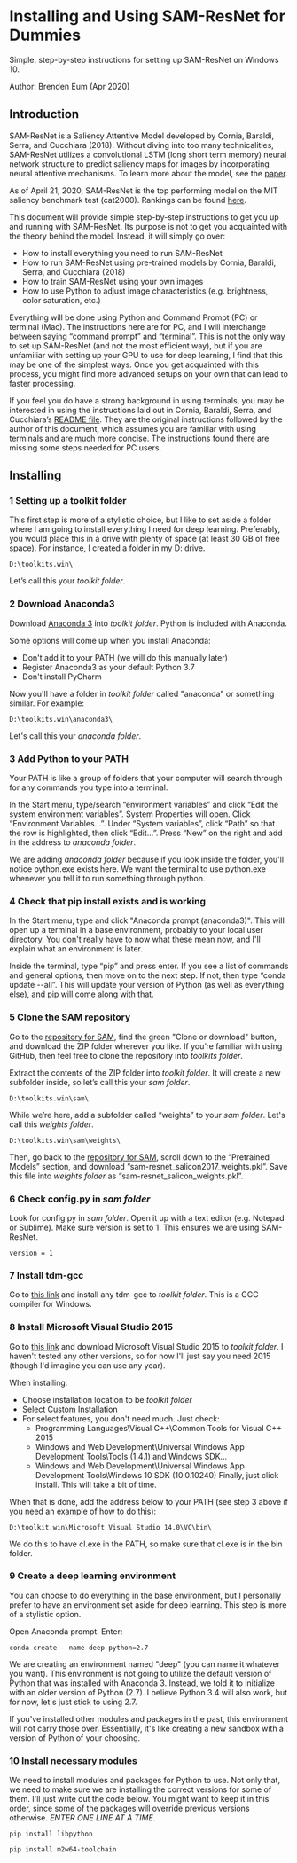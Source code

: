 # Installing and Using SAM-ResNet for Dummies

Simple, step-by-step instructions for setting up SAM-ResNet on Windows 10.

Author: Brenden Eum (Apr 2020)

## Introduction 

SAM-ResNet is a Saliency Attentive Model developed by Cornia, Baraldi, Serra, and Cucchiara (2018). Without diving into too many technicalities, SAM-ResNet utilizes a convolutional LSTM (long short term memory) neural network structure to predict saliency maps for images by incorporating neural attentive mechanisms. To learn more about the model, see the [paper](https://aimagelab.ing.unimore.it/imagelab/pubblicazioni/2018-tip.pdf).

As of April 21, 2020, SAM-ResNet is the top performing model on the MIT saliency benchmark test (cat2000). Rankings can be found [here](http://saliency.mit.edu/results_cat2000.html).

This document will provide simple step-by-step instructions to get you up and running with SAM-ResNet. Its purpose is not to get you acquainted with the theory behind the model. Instead, it will simply go over:
* How to install everything you need to run SAM-ResNet
* How to run SAM-ResNet using pre-trained models by Cornia, Baraldi, Serra, and Cucchiara (2018)
* How to train SAM-ResNet using your own images 
* How to use Python to adjust image characteristics (e.g. brightness, color saturation, etc.)

Everything will be done using Python and Command Prompt (PC) or terminal (Mac). The instructions here are for PC, and I will interchange between saying “command prompt” and “terminal”. This is not the only way to set up SAM-ResNet (and not the most efficient way), but if you are unfamiliar with setting up your GPU to use for deep learning, I find that this may be one of the simplest ways. Once you get acquainted with this process, you might find more advanced setups on your own that can lead to faster processing.

If you feel you do have a strong background in using terminals, you may be interested in using the instructions laid out in Cornia, Baraldi, Serra, and Cucchiara’s [README file](https://github.com/marcellacornia/sam). They are the original instructions followed by the author of this document, which assumes you are familiar with using terminals and are much more concise. The instructions found there are missing some steps needed for PC users.

## Installing

### 1 Setting up a toolkit folder

This first step is more of a stylistic choice, but I like to set aside a folder where I am going to install everything I need for deep learning. Preferably, you would place this in a drive with plenty of space (at least 30 GB of free space). For instance, I created a folder in my D: drive.

```
D:\toolkits.win\
```

Let’s call this your *toolkit folder*.

### 2 Download Anaconda3

Download [Anaconda 3](https://docs.anaconda.com/anaconda/install/windows/) into *toolkit folder*. Python is included with Anaconda.

Some options will come up when you install Anaconda:
* Don't add it to your PATH (we will do this manually later)
* Register Anaconda3 as your default Python 3.7
* Don't install PyCharm

Now you'll have a folder in *toolkit folder* called "anaconda" or something similar. For example:

```
D:\toolkits.win\anaconda3\
```

Let's call this your *anaconda folder*.

### 3 Add Python to your PATH

Your PATH is like a group of folders that your computer will search through for any commands you type into a terminal.

In the Start menu, type/search “environment variables” and click “Edit the system environment variables”. System Properties will open. Click “Environment Variables…”. Under “System variables”, click “Path” so that the row is highlighted, then click “Edit…”. Press “New” on the right and add in the address to *anaconda folder*.

We are adding *anaconda folder* because if you look inside the folder, you'll notice python.exe exists here. We want the terminal to use python.exe whenever you tell it to run something through python.

### 4 Check that pip install exists and is working

In the Start menu, type and click "Anaconda prompt (anaconda3)". This will open up a terminal in a base environment, probably to your local user directory. You don't really have to now what these mean now, and I'll explain what an environment is later.

Inside the terminal, type “pip” and press enter. If you see a list of commands and general options, then move on to the next step. If not, then type “conda update --all”. This will update your version of Python (as well as everything else), and pip will come along with that. 

### 5 Clone the SAM repository

Go to the [repository for SAM](https://github.com/marcellacornia/sam), find the green "Clone or download" button, and download the ZIP folder wherever you like. If you’re familiar with using GitHub, then feel free to clone the repository into *toolkits folder*.

Extract the contents of the ZIP folder into *toolkit folder*. It will create a new subfolder inside, so let’s call this your *sam folder*. 

```
D:\toolkits.win\sam\
```

While we’re here, add a subfolder called “weights” to your *sam folder*. Let's call this *weights folder*.

```
D:\toolkits.win\sam\weights\
```

Then, go back to the [repository for SAM](https://github.com/marcellacornia/sam), scroll down to the “Pretrained Models” section, and download “sam-resnet_salicon2017_weights.pkl”. Save this file into *weights folder* as “sam-resnet_salicon_weights.pkl”.

### 6 Check config.py in *sam folder*

Look for config.py in *sam folder*. Open it up with a text editor (e.g. Notepad or Sublime). Make sure version is set to 1. This ensures we are using SAM-ResNet.

```
version = 1
```

### 7 Install tdm-gcc

Go to [this link](https://jmeubank.github.io/tdm-gcc/) and install any tdm-gcc to *toolkit folder*. This is a GCC compiler for Windows.

### 8 Install Microsoft Visual Studio 2015

Go to [this link](https://visualstudio.microsoft.com/vs/older-downloads/) and download Microsoft Visual Studio 2015 to *toolkit folder*. I haven't tested any other versions, so for now I'll just say you need 2015 (though I'd imagine you can use any year). 

When installing:
* Choose installation location to be *toolkit folder*
* Select Custom Installation
* For select features, you don't need much. Just check:
  * Programming Languages\Visual C++\Common Tools for Visual C++ 2015
  * Windows and Web Development\Universal Windows App Development Tools\Tools (1.4.1) and Windows SDK...
  * Windows and Web Development\Universal Windows App Development Tools\Windows 10 SDK (10.0.10240)
Finally, just click install. This will take a bit of time.

When that is done, add the address below to your PATH (see step 3 above if you need an example of how to do this):

```
D:\toolkit.win\Microsoft Visual Studio 14.0\VC\bin\
```

We do this to have cl.exe in the PATH, so make sure that cl.exe is in the bin folder.

### 9 Create a deep learning environment

You can choose to do everything in the base environment, but I personally prefer to have an environment set aside for deep learning. This step is more of a stylistic option.

Open Anaconda prompt. Enter:

```
conda create --name deep python=2.7
```

We are creating an environment named "deep" (you can name it whatever you want). This environment is not going to utilize the default version of Python that was installed with Anaconda 3. Instead, we told it to initialize with an older version of Python (2.7). I believe Python 3.4 will also work, but for now, let's just stick to using 2.7.

If you've installed other modules and packages in the past, this environment will not carry those over. Essentially, it's like creating a new sandbox with a version of Python of your choosing. 

### 10 Install necessary modules

We need to install modules and packages for Python to use. Not only that, we need to make sure we are installing the correct versions for some of them. I'll just write out the code below. You might want to keep it in this order, since some of the packages will override previous versions otherwise. *ENTER ONE LINE AT A TIME*.

```
pip install libpython
```
```
pip install m2w64-toolchain
```
